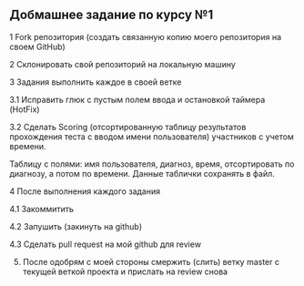 ## Добмашнее задание по курсу №1

1 Fork репозитория (создать связанную копию моего репозитория на своем GitHub)

2 Склонировать свой репозиторий на локальную машину

3 Задания выполнить каждое в своей ветке

  3.1 Исправить глюк с пустым полем ввода и остановкой таймера (HotFix)
  
  3.2 Сделать Scoring (отсортированную таблицу результатов прохождения теста с вводом имени пользователя) участников с учетом времени. 
  
  Таблицу с полями: имя пользователя, диагноз, время, отсортировать по диагнозу, а потом по времени. Данные таблички сохранять в файл. 
  
4 После выполнения каждого задания

  4.1 Закоммитить
  
  4.2 Запушить (закинуть на github)
  
  4.3 Сделать pull request на мой github для review
  
5. После одобрям с моей стороны смержить (слить) ветку master с текущей веткой проекта и прислать на review снова
   
  

